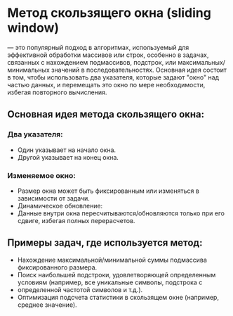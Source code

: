 # Метод скользящего окна (sliding window)

— это популярный подход в алгоритмах, используемый для эффективной обработки массивов или строк, особенно в задачах,
связанных с нахождением подмассивов, подстрок, или максимальных/минимальных значений в последовательностях. Основная
идея состоит в том, чтобы использовать два указателя, которые задают "окно" над частью данных, и перемещать это окно по
мере необходимости, избегая повторного вычисления.

## Основная идея метода скользящего окна:

### Два указателя:

- Один указывает на начало окна.
- Другой указывает на конец окна.

### Изменяемое окно:

- Размер окна может быть фиксированным или изменяться в зависимости от задачи.
- Динамическое обновление:
- Данные внутри окна пересчитываются/обновляются только при его сдвиге, избегая полных перерасчетов.

## Примеры задач, где используется метод:

- Нахождение максимальной/минимальной суммы подмассива фиксированного размера.
- Поиск наибольшей подстроки, удовлетворяющей определенным условиям (например, все уникальные символы, подстрока с
- определенной частотой символов и т.д.).
- Оптимизация подсчета статистики в скользящем окне (например, среднее значение).